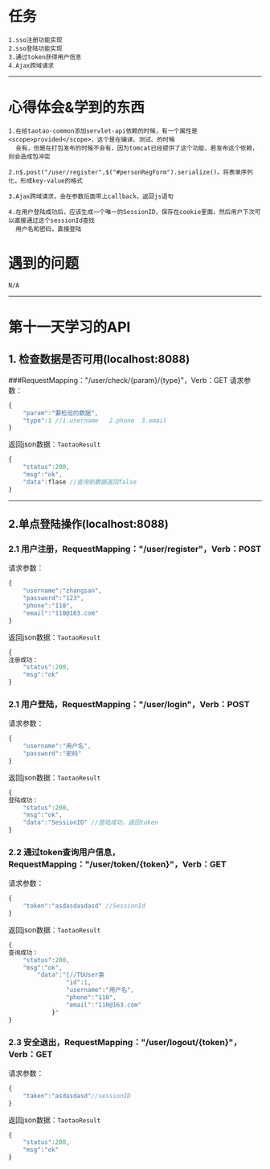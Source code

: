 # 任务
	1.sso注册功能实现
	2.sso登陆功能实现
	3.通过token获得用户信息
	4.Ajax跨域请求
	
------

# 心得体会&学到的东西
	1.在给taotao-common添加servlet-api依赖的时候，有一个属性是<scope>provided</scope>，这个是在编译、测试、的时候
	  会有，但是在打包发布的时候不会有，因为tomcat已经提供了这个功能，若发布这个依赖，则会造成包冲突

	2.n$.post("/user/register",$("#personRegForm").serialize()。将表单序列化，形成key-value的格式

	3.Ajax跨域请求，会在参数后面带上callback，返回js语句
	
	4.在用户登陆成功后，应该生成一个唯一的SessionID，保存在cookie里面，然后用户下次可以直接通过这个sessionId查找
	  用户名和密码，直接登陆
		
# 遇到的问题
	N/A
	
----

第十一天学习的API
=====
##  1. 检查数据是否可用(localhost:8088)
###RequestMapping："/user/check/{param}/{type}"，Verb：GET
请求参数：
```javascript
{
	"param":"要检验的数据",
	"type":1 //1.username   2.phone  3.email
}
```
返回json数据：`TaotaoResult`
```javascript
{
	"status":200,
	"msg":"ok",
	"data":flase //查询到数据返回false
}
```

-----

## 2.单点登陆操作(localhost:8088)
### 2.1 用户注册，RequestMapping："/user/register"，Verb：POST
请求参数：
```javascript
{
	"username":"zhangsan",
	"password":"123",
	"phone":"110",
	"email":"110@163.com"
}
```
返回json数据：`TaotaoResult`
```javascript
{
注册成功：
	"status":200,
	"msg":"ok"
}
```
### 2.1 用户登陆，RequestMapping："/user/login"，Verb：POST
请求参数：
```javascript
{
	"username":"用户名",
	"password":"密码"
}
```
返回json数据：`TaotaoResult`
```javascript
{
登陆成功：
	"status":200,
	"msg":"ok",
	"data":"SessionID" //登陆成功，返回token
}
```
### 2.2 通过token查询用户信息，RequestMapping："/user/token/{token}"，Verb：GET
请求参数：
```javascript
{
	"token":"asdasdasdasd" //SessionId
}
```
返回json数据：`TaotaoResult`
```javascript
{
查询成功：
	"status":200,
	"msg":"ok",
		"data":"{//TbUser类
				"id":1,
				"username":"用户名",
				"phone":"110",
				"email":"110@163.com"	
			}"
}
```
### 2.3 安全退出，RequestMapping："/user/logout/{token}"，Verb：GET
请求参数：
```javascript
{
	"taken":"asdasdasd"//sessionID
}
```
返回json数据：`TaotaoResult`
```javascript
{
	"status":200,
	"msg":"ok"
}
```
